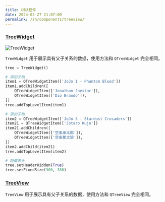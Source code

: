```yaml
---
title: 树状控件
date: 2024-02-27 21:07:00
permalink: /zh/components/treeview/
---
```


### [TreeWidget](https://pyqt-fluent-widgets.readthedocs.io/zh-cn/latest/autoapi/qfluentwidgets/components/widgets/tree_view/index.html#qfluentwidgets.components.widgets.tree_view.TreeWidget)

![TreeWidget](/img/components/treeview/TreeWidget.png)

`TreeWidget` 用于展示具有父子关系的数据，使用方法和 `QTreeWidget` 完全相同。

```python
tree = TreeWidget()

# 添加子树
item1 = QTreeWidgetItem(['JoJo 1 - Phantom Blood'])
item1.addChildren([
    QTreeWidgetItem(['Jonathan Joestar']),
    QTreeWidgetItem(['Dio Brando']),
])
tree.addTopLevelItem(item1)

# 添加子树
item2 = QTreeWidgetItem(['JoJo 3 - Stardust Crusaders'])
item21 = QTreeWidgetItem(['Jotaro Kujo'])
item21.addChildren([
    QTreeWidgetItem(['空条承太郎']),
    QTreeWidgetItem(['空条蕉太狼']),
])
item2.addChild(item21)
tree.addTopLevelItem(item2)

# 隐藏表头
tree.setHeaderHidden(True)
tree.setFixedSize(300, 380)
```

### [TreeView](https://pyqt-fluent-widgets.readthedocs.io/zh-cn/latest/autoapi/qfluentwidgets/components/widgets/tree_view/index.html#qfluentwidgets.components.widgets.tree_view.TreeView)

`TreeView` 用于展示具有父子关系的数据，使用方法和 `QTreeView` 完全相同。